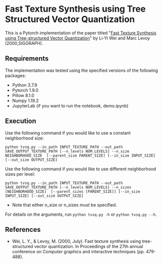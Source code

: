 # Fast Texture Synthesis using Tree Structured Vector Quantization
This is a Pytorch implementation of the paper titled "[Fast Texture Synthesis using Tree-structured Vector Quantization][tvsq]" by Li-Yi Wei and Marc Levoy (2000,SIGGRAPH).

## Requirements
The implementation was tested using the specified versions of the following packages: 
* Python 3.7.9
* Pytorch 1.9.0
* Pillow 8.1.0
* Numpy 1.19.2
* JupyterLab (if you want to run the notebook, demo.ipynb)

## Execution
Use the following command if you would like to use a constant neighborhood size:
````
python tvsq.py --in_path INPUT_TEXTURE_PATH --out_path SAVE_OUTPUT_TEXTURE_PATH [--n_levels NUM_LEVELS] --n_size NEIGHBORHOOD_SIZE  [--parent_size PARENT_SIZE] [--in_size INPUT_SIZE] [--out_size OUTPUT_SIZE]
````

Use the following command if you would like to use different neighborhood sizes per level:
````
python tvsq.py --in_path INPUT_TEXTURE_PATH --out_path SAVE_OUTPUT_TEXTURE_PATH [--n_levels NUM_LEVELS] --n_sizes [NEIGHBORHOOD_SIZE]  [--parent_sizes [PARENT_SIZE]] [--in_size INPUT_SIZE] [--out_size OUTPUT_SIZE]
````

* Note that either n_size or n_sizes must be specified.

For details on the arguments, run `python tvsq.py -h` or `python tvsq.py --h`. 

## References
* Wei, L. Y., & Levoy, M. (2000, July). Fast texture synthesis using tree-structured vector quantization. In Proceedings of the 27th annual conference on Computer graphics and interactive techniques (pp. 479-488).

[tvsq]: https://graphics.stanford.edu/papers/texture-synthesis-sig00/texture.pdf